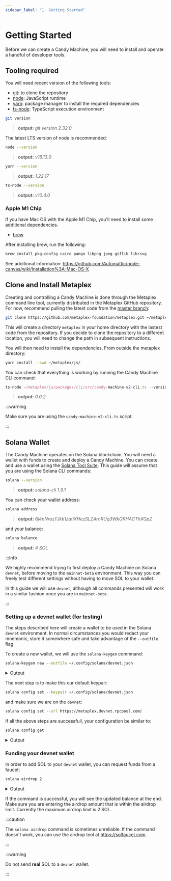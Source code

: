 ```yaml
---
sidebar_label: "1. Getting Started"
---
```


# Getting Started

Before we can create a Candy Machine, you will need to install and operate a handful of developer tools.

## Tooling required

You will need recent version of the following tools:

- [git](https://git-scm.com/book/en/v2/Getting-Started-Installing-Git): to clone the repository
- [node](https://nodejs.org/en/download/): JavaScript runtime
- [yarn](https://classic.yarnpkg.com/lang/en/docs/install/#mac-stable): package manager to install the required dependencies
- [ts-node](https://www.npmjs.com/package/ts-node#installation): TypeScript execution environment

```bash
git version
```

> **output:** _git version 2.32.0_

The latest LTS version of node is recommended:

```bash
node --version
```

> **output:** _v16.13.0_

```bash
yarn --version
```

> **output:** _1.22.17_

```bash
ts-node --version
```

> **output:** _v10.4.0_

### Apple M1 Chip

If you have Mac OS with the Apple M1 Chip, you'll need to install some additional dependencies.

- [brew](https://brew.sh/)

After installing brew, run the following: 

```bash
brew install pkg-config cairo pango libpng jpeg giflib librsvg
```
See additional information: https://github.com/Automattic/node-canvas/wiki/Installation%3A-Mac-OS-X

## Clone and Install Metaplex

Creating and controlling a Candy Machine is done through the Metaplex command line tool, currently distributed in the Metaplex GitHub repository. For now, recommend pulling the latest code from the [master branch](https://github.com/metaplex-foundation/metaplex/tree/master):

```bash
git clone https://github.com/metaplex-foundation/metaplex.git ~/metaplex
```

<!-- Creating and controlling a Candy Machine is done through the Metaplex command line tool, currently distributed in the Metaplex GitHub repository. We recommend checking out the latest ([v1.1.1](https://github.com/metaplex-foundation/metaplex/releases/tag/v1.1.1)) tagged version: -->

<!-- ```bash
git clone -b v1.1.1 https://github.com/metaplex-foundation/metaplex.git ~/metaplex
``` -->

This will create a directory `metaplex` in your home directory with the lastest code from the repository. If you decide to clone the repository to a different location, you will need to change the path in subsequent instructions.

<!-- :::info

You can also run the latest code on the `master` branch to immediately get bug fixes and new features. In order to do that, just run the command above without the `-b v1.1.1` option.

::: -->

You will then need to install the dependencies. From outside the metaplex directory:

```bash
yarn install --cwd ~/metaplex/js/
```

You can check that everything is working by running the Candy Machine CLI command:

```typescript
ts-node ~/metaplex/js/packages/cli/src/candy-machine-v2-cli.ts --version
```

> **output:** _0.0.2_

:::warning

Make sure you are using the `candy-machine-v2-cli.ts` script.

:::

## Solana Wallet

The Candy Machine operates on the Solana blockchain. You will need a wallet with funds to create and deploy a Candy Machine. You can create and use a wallet using the [Solana Tool Suite](https://docs.solana.com/cli/install-solana-cli-tools). This guide will assume that you are using the Solana CLI commands:

```bash
solana --version
```

> **output:** _solana-cli 1.9.1_

You can check your wallet address:

```bash
solana address
```

> **output:** _6j4nNrozTJkk1zatiXHezSLZArnRUq3WkGKHACThXGpZ_

and your balance:

```bash
solana balance
```

> **output:** _4 SOL_

:::info

We highly recommend trying to first deploy a Candy Machine on Solana `devnet`, before moving to the `mainnet-beta` environment. This way you can freely test different settings without having to move SOL to your wallet.

In this guide we will use `devnet`, although all commands presented will work in a similar fashion once you are in `mainnet-beta`.

:::

### Setting up a devnet wallet (for testing)

The steps described here will create a wallet to be used in the Solana `devnet` environment. In normal circumstances you would redact your mnemonic, store it somewhere safe and take advantage of the `--outfile` flag.

To create a new wallet, we will use the `solana-keygen` commnand:

```bash
solana-keygen new --outfile ~/.config/solana/devnet.json
```

<details>
<summary>Output</summary>
<p>

```
Generating a new keypair

For added security, enter a BIP39 passphrase

NOTE! This passphrase improves security of the recovery seed phrase NOT the
keypair file itself, which is stored as insecure plain text

BIP39 Passphrase (empty for none):

Wrote new keypair to /Users/febo/.config/solana/devnet.json
=======================================================================
pubkey: 6j4nNrozTJkk1zatiXHezSLZArnRUq3WkGKHACThXGpZ
=======================================================================
Save this seed phrase and your BIP39 passphrase to recover your new keypair:
## REDACTED ##
=======================================================================
```

</p>
</details>

The next step is to make this our default keypair:

```bash
solana config set --keypair ~/.config/solana/devnet.json
```

and make sure we are on the `devnet`:

```bash
solana config set --url https://metaplex.devnet.rpcpool.com/
```

If all the above steps are successfull, your configuration be similar to:

```bash
solana config get
```

<details>
<summary>Output</summary>
<p>

```
Config File: ~/.config/solana/cli/config.yml
RPC URL: https://metaplex.devnet.rpcpool.com/
WebSocket URL: wss://metaplex.devnet.rpcpool.com/ (computed)
Keypair Path: ~/.config/solana/devnet.json
Commitment: confirmed
```

</p>
</details>

### Funding your devnet wallet

In order to add SOL to your `devnet` wallet, you can request funds from a faucet:

```bash
solana airdrop 2
```

<details>
<summary>Output</summary>
<p>

```
Requesting airdrop of 2 SOL

Signature: 41ZEZqpyNMLUy3kQahWSy349PeDz3Q82dNDHKiA7QcsrAzHs3f7YiDEZWjnFi434DoiiDiDkazkBRycRnctx1m6e

6 SOL
```

</p>
</details>

If the command is successful, you will see the updated balance at the end. Make sure you are entering the airdrop amount that is within the airdrop limit. Currently the maximum airdrop limit is 2 SOL. 

:::caution

The `solana airdrop` command is sometimes unreliable. If the command doesn't work, you can use the airdrop tool at https://solfaucet.com.

:::

:::warning

Do not send **real** SOL to a `devnet` wallet.

:::

